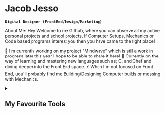 # Jacob Jesso

**`Digital Designer (FrontEnd/Design/Marketing)`**

About Me: Hey Welcome to me Github, where you can observe all my active personal projects and school projects, If Computer Setups, Mechanics or Code based programs interest you then you have came to the right place!

🔭 I’m currently working on my project "Mindwave" which is still a work in progress later this year I hope to be able to share it here! 🌱 Currently on the way of learning and mastering new languages such as; C, and Chef and diving deeper into the Front End space. ⚡ When I'm not focused on Front End, uou'll probably find me Building/Designing Computer builds or messing with Mechanics.

<details>
  <summary><h2>My Favourite Tools</h2></summary>
  <-- Some badges are from http://github.com/Ileriayo/markdown-badges -->

  <h3> Programming and Markup Languages</h3>

  <p>
    <img alt="CSS" src="https://img.shields.io/badge/CSS-1572B6.svg?logo=css3&logoColor=white" />
    <img alt="HTML" src="https://img.shields.io/badge/HTML-E34F26.svg?logo=html5&logoColor=white" />
    <img align="left" alt="Node.js" width="90px" style="padding-right:10px;" src="https://img.shields.io/badge/Node.js-43853D.svg?logo=node.js&logoColor=white" />
    <img align="left" alt="Python" width="90px" style="padding-right:10px;" src="https://img.shields.io/badge/Python-14354C.svg?logo=python&logoColor=white" />
    <img align="left" alt="Python" width="90px" style="padding-right:10px;" src="https://img.shields.io/badge/Python-14354C.svg?logo=python&logoColor=white" />
  </p>

Contact Me:

My Top Open Source Projects

Top Projects I've Contifuted To

Stats and Activity

